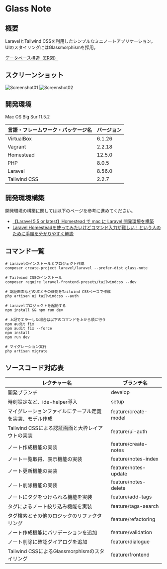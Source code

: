 # Glass Note

## 概要
LaravelとTailwind CSSを利用したシンプルなミニノートアプリケーション。<br>
UIのスタイリングにはGlassmorphismを採用。

[データベース構造（ER図）](https://dbdiagram.io/d/61176cba2ecb310fc3cb274e)

## スクリーンショット

![Screenshot01](https://user-images.githubusercontent.com/39920490/132076394-b6503473-2a26-4064-8554-07007396c739.png)
![Screenshot02](https://user-images.githubusercontent.com/39920490/132076437-7537d2bd-5385-4973-96c4-f654f0771c6b.png)


## 開発環境

Mac OS Big Sur 11.5.2

| 言語・フレームワーク・パッケージ名                 | バージョン     | 
| -------------------------------------------- | -------------- | 
| VirtualBox | 6.1.26 | 
| Vagrant | 2.2.18 | 
| Homestead  | 12.5.0 | 
| PHP | 8.0.5 | 
| Laravel | 8.56.0 |
| Tailwind CSS | 2.2.7 |


## 開発環境構築

開発環境の構築に関しては以下のページを参考に進めてください。<br>
- [【Laravel 5.5 or latest】Homestead で mac に Laravel 開発環境を構築](https://qiita.com/7968/items/68b3566d92d2b007038e)
- [Laravel Homesteadを使ってみたいけどコマンド入力が難しい！という人のために手順を分かりやすく解説](https://biz.addisteria.com/laravel_homestead_env/)

## コマンド一覧

```
# Laravelのインストールとプロジェクト作成
composer create-project laravel/laravel --prefer-dist glass-note

# Tailwind CSSのインストール
composer require laravel-frontend-presets/tailwindcss --dev

# 認証画面などのUIとその機能をTailwind CSSベースで作成
php artisan ui tailwindcss --auth

# Laravelプロジェクトを起動する
npm install && npm run dev

# 上記でエラーした場合は以下のコマンドを上から順に行う
npm audit fix
npm audit fix --force
npm install
npm run dev

# マイグレーション実行
php artisan migrate
```


## ソースコード対応表

| レクチャー名                                 | ブランチ名     | 
| -------------------------------------------- | -------------- | 
| 開発ブランチ | develop | 
| 時刻設定など、ide-helper導入 | setup | 
| マイグレーションファイルにテーブル定義を実装、モデル作成  | feature/create-model | 
| Tailwind CSSによる認証画面と大枠レイアウトの実装 | feature/ui-auth | 
| ノート作成機能の実装 | feature/create-notes | 
| ノート一覧取得、表示機能の実装 | feature/notes-index | 
| ノート更新機能の実装 | feature/notes-update | 
| ノート削除機能の実装 | feature/notes-delete | 
| ノートにタグをつけられる機能を実装 | feature/add-tags | 
| タグによるノート絞り込み機能を実装 | feature/tags-search | 
| タグ検索とその他のロジックのリファクタリング | feature/refactoring |  
| ノート作成機能にバリデーションを追加 | feature/validation | 
| ノート削除に確認ダイアログを追加 | feature/dialogue | 
| Tailwind CSSによるGlassmorphismのスタイリング | feature/frontend |
